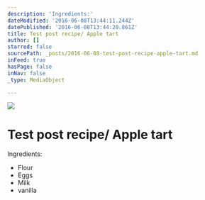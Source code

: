 ```yaml
---
description: 'Ingredients:'
dateModified: '2016-06-08T13:44:11.244Z'
datePublished: '2016-06-08T13:44:20.861Z'
title: Test post recipe/ Apple tart
author: []
starred: false
sourcePath: _posts/2016-06-08-test-post-recipe-apple-tart.md
inFeed: true
hasPage: false
inNav: false
_type: MediaObject

---
```

![](https://the-grid-user-content.s3-us-west-2.amazonaws.com/09203338-101d-47e3-a1e0-dfecfbeceb7f.jpg)

# Test post recipe/ Apple tart

Ingredients:

* Flour
* Eggs
* Milk
* vanilla